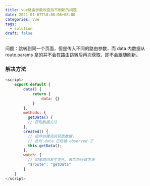 ```yaml
---
title: vue路由参数改变后不刷新的问题
date: 2021-01-07T18:08:06+08:00
categories: Vue
tags:
  - solution
draft: false
---
```


问题：跳转到同一个页面，但是传入不同的路由参数，而 data 内数据从 route.params 拿的并不会在路由跳转后再次获取，即不会跟随刷新。

<!--more-->

### 解决方法

```javascript
<script>
    export default {
        data() {
            return {
                data: {}
            }
        },
        methods: {
          getData() {
          // 获取数据方法
        },
        created() {
          // 组件创建完后获取数据，
          // 此时 data 已经被 observed 了
          this.getData();
        },
        watch: {
          // 如果路由发生变化，再次执行该方法
          "$route": "getData"
        }
    }
</script>
```
